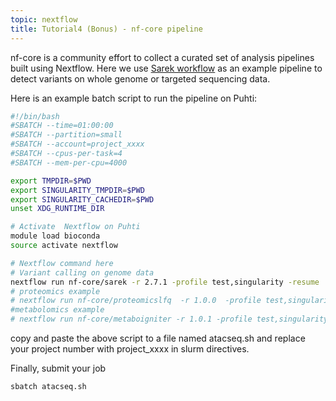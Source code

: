 ```yaml
---
topic: nextflow
title: Tutorial4 (Bonus) - nf-core pipeline
---
```


nf-core is a community effort to collect a curated set of analysis pipelines built using Nextflow. Here we use [Sarek workflow](https://github.com/nf-core/sarek) as an example pipeline to detect variants on whole genome or targeted sequencing data. 

Here is an example batch script to run the pipeline on Puhti:
```bash
#!/bin/bash
#SBATCH --time=01:00:00
#SBATCH --partition=small
#SBATCH --account=project_xxxx
#SBATCH --cpus-per-task=4
#SBATCH --mem-per-cpu=4000

export TMPDIR=$PWD
export SINGULARITY_TMPDIR=$PWD
export SINGULARITY_CACHEDIR=$PWD
unset XDG_RUNTIME_DIR

# Activate  Nextflow on Puhti
module load bioconda
source activate nextflow

# Nextflow command here
# Variant calling on genome data
nextflow run nf-core/sarek -r 2.7.1 -profile test,singularity -resume
# proteomics example
# nextflow run nf-core/proteomicslfq  -r 1.0.0  -profile test,singularity -resume
#metabolomics example
# nextflow run nf-core/metaboigniter -r 1.0.1 -profile test,singularity -resume
```
copy and paste the above script to a file named atacseq.sh and replace your project number with project_xxxx in slurm directives.

Finally, submit your job

```bash
sbatch atacseq.sh
```
